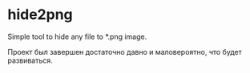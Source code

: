 # hide2png
Simple tool to hide any file to *.png image.

Проект был завершен достаточно давно и маловероятно, что будет развиваться.
